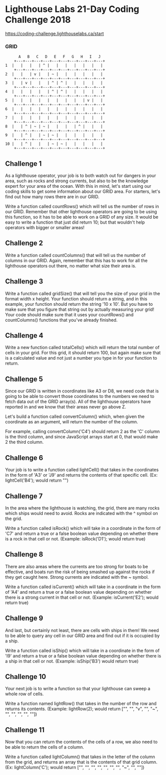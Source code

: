# Lighthouse Labs 21-Day Coding Challenge 2018

https://coding-challenge.lighthouselabs.ca/start

### GRID
```
      A   B   C   D   E   F   G   H   I   J
    +---+---+---+---+---+---+---+---+---+---+
1  |   |   |   | ^ |   |   |   |   |   |   |
    +---+---+---+---+---+---+---+---+---+---+
2  |   |   | v |   | ~ |   |   |   |   |   |
    +---+---+---+---+---+---+---+---+---+---+
3  |   | v |   |   | ^ | ^ |   |   |   |   |
    +---+---+---+---+---+---+---+---+---+---+
4  |   |   |   |   | ^ | ^ |   |   |   |   |
    +---+---+---+---+---+---+---+---+---+---+
5  |   |   |   |   |   |   |   |   | v |   |
    +---+---+---+---+---+---+---+---+---+---+
6  |   |   |   |   |   |   |   |   |   |   |
    +---+---+---+---+---+---+---+---+---+---+
7  |   |   |   |   |   |   |   |   |   |   |
    +---+---+---+---+---+---+---+---+---+---+
8  |   | ^ | ~ | ~ |   |   |   | ^ |   |   |
    +---+---+---+---+---+---+---+---+---+---+
9  |   | ^ |   | ~ | ~ |   |   |   |   |   |
    +---+---+---+---+---+---+---+---+---+---+
10 |   | ^ |   |   | ~ | ~ |   |   |   |   |
    +---+---+---+---+---+---+---+---+---+---+
```
  
## Challenge 1
As a lighthouse operator, your job is to both watch out for dangers in your area, such as rocks and strong currents, but also to be the knowledge expert for your area of the ocean. With this in mind, let's start using our coding skills to get some information about our GRID area. For starters, let's find out how many rows there are in our GRID.
  
Write a function called countRows() which will tell us the number of rows in our GRID. Remember that other lighthouse operators are going to be using this function, so it has to be able to work on a GRID of any size. It would be easy to write a function that just did return 10; but that wouldn't help operators with bigger or smaller areas!

## Challenge 2
Write a function called countColumns() that will tell us the number of columns in our GRID. Again, remember that this has to work for all the lighthouse operators out there, no matter what size their area is.

## Challenge 3
Write a function called gridSize() that will tell you the size of your grid in the format width x height. Your function should return a string, and in this example, your function should return the string '10 x 10'. But you have to make sure that you figure that string out by actually measuring your grid! Your code should make sure that it uses your countRows() and countColumns() functions that you've already finished.

## Challenge 4
Write a new function called totalCells() which will return the total number of cells in your grid. For this grid, it should return 100, but again make sure that is a calculated value and not just a number you type in for your function to return. 

## Challenge 5
Since our GRID is written in coordinates like A3 or D8, we need code that is going to be able to convert those coordinates to the numbers we need to fetch data out of the GRID array(s). All of the lighthouse operators have reported in and we know that their areas never go above Z.
  
Let's build a function called convertColumn() which, when given the coordinate as an argument, will return the number of the column.
  
For example, calling convertColumn('C4') should return 2 as the 'C' column is the third column, and since JavaScript arrays start at 0, that would make 2 the third column.

## Challenge 6
Your job is to write a function called lightCell() that takes in the coordinates in the form of 'A3' or 'J9' and returns the contents of that specific cell. (Ex: lightCell('B4'); would return "")

## Challenge 7
In the area where the lighthouse is watching, the grid, there are many rocks which ships would need to avoid. Rocks are indicated with the ^ symbol on the grid.
  
Write a function called isRock() which will take in a coordinate in the form of 'C7' and return a true or a false boolean value depending on whether there is a rock in that cell or not. (Example: isRock('D1'); would return true)

## Challenge 8
There are also areas where the currents are too strong for boats to be effective, and boats run the risk of being smashed up against the rocks if they get caught here. Strong currents are indicated with the ~ symbol.
  
Write a function called isCurrent() which will take in a coordinate in the form of 'A4' and return a true or a false boolean value depending on whether there is a strong current in that cell or not. (Example: isCurrent('E2'); would return true)

## Challenge 9
And last, but certainly not least, there are cells with ships in them! We need to be able to query any cell in our GRID area and find out if it is occupied by a ship.
  
Write a function called isShip() which will take in a coordinate in the form of 'I9' and return a true or a false boolean value depending on whether there is a ship in that cell or not. (Example: isShip('B3') would return true)

## Challenge 10
Your next job is to write a function so that your lighthouse can sweep a whole row of cells.
  
Write a function named lightRow() that takes in the number of the row and returns its contents. (Example: lightRow(2); would return ["", "", "v", "", "~", "", "", "", "", ""])

## Challenge 11
Now that you can return the contents of the cells of a row, we also need to be able to return the cells of a column.
  
Write a function called lightColumn() that takes in the letter of the column from the grid, and returns an array that is the contents of that grid column. (Ex: lightColumn('C'); would return ["", "", "", "", "", "", "", "~", "", ""])